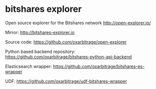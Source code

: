 # bitshares explorer

Open source explorer for the Bitshares network http://open-explorer.io/

Mirror: http://bitshares-explorer.io

Source code: https://github.com/oxarbitrage/open-explorer

Python based backend repository: https://github.com/oxarbitrage/bitshares-python-api-backend

Elasticsearch wrapper: https://github.com/oxarbitrage/bitshares-es-wrapper

UDF: https://github.com/oxarbitrage/udf-bitshares-wrapper

